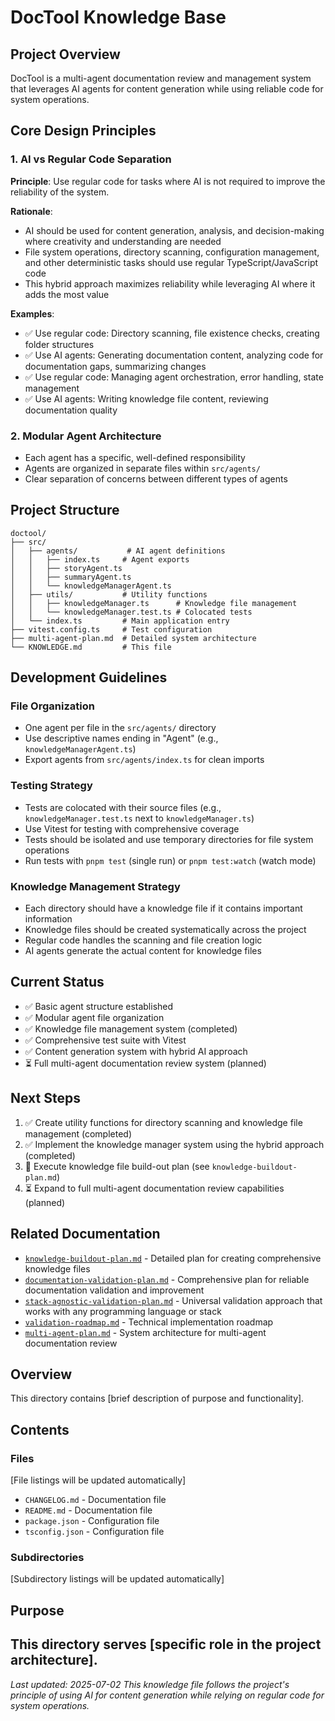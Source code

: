 # DocTool Knowledge Base

## Project Overview

DocTool is a multi-agent documentation review and management system that leverages AI agents for content generation while using reliable code for system operations.

## Core Design Principles

### 1. AI vs Regular Code Separation

**Principle**: Use regular code for tasks where AI is not required to improve the reliability of the system.

**Rationale**:

- AI should be used for content generation, analysis, and decision-making where creativity and understanding are needed
- File system operations, directory scanning, configuration management, and other deterministic tasks should use regular TypeScript/JavaScript code
- This hybrid approach maximizes reliability while leveraging AI where it adds the most value

**Examples**:

- ✅ Use regular code: Directory scanning, file existence checks, creating folder structures
- ✅ Use AI agents: Generating documentation content, analyzing code for documentation gaps, summarizing changes
- ✅ Use regular code: Managing agent orchestration, error handling, state management
- ✅ Use AI agents: Writing knowledge file content, reviewing documentation quality

### 2. Modular Agent Architecture

- Each agent has a specific, well-defined responsibility
- Agents are organized in separate files within `src/agents/`
- Clear separation of concerns between different types of agents

## Project Structure

```
doctool/
├── src/
│   ├── agents/           # AI agent definitions
│   │   ├── index.ts     # Agent exports
│   │   ├── storyAgent.ts
│   │   ├── summaryAgent.ts
│   │   └── knowledgeManagerAgent.ts
│   ├── utils/           # Utility functions
│   │   ├── knowledgeManager.ts      # Knowledge file management
│   │   └── knowledgeManager.test.ts # Colocated tests
│   └── index.ts         # Main application entry
├── vitest.config.ts     # Test configuration
├── multi-agent-plan.md  # Detailed system architecture
└── KNOWLEDGE.md         # This file
```

## Development Guidelines

### File Organization

- One agent per file in the `src/agents/` directory
- Use descriptive names ending in "Agent" (e.g., `knowledgeManagerAgent.ts`)
- Export agents from `src/agents/index.ts` for clean imports

### Testing Strategy

- Tests are colocated with their source files (e.g., `knowledgeManager.test.ts` next to `knowledgeManager.ts`)
- Use Vitest for testing with comprehensive coverage
- Tests should be isolated and use temporary directories for file system operations
- Run tests with `pnpm test` (single run) or `pnpm test:watch` (watch mode)

### Knowledge Management Strategy

- Each directory should have a knowledge file if it contains important information
- Knowledge files should be created systematically across the project
- Regular code handles the scanning and file creation logic
- AI agents generate the actual content for knowledge files

## Current Status

- ✅ Basic agent structure established
- ✅ Modular agent file organization
- ✅ Knowledge file management system (completed)
- ✅ Comprehensive test suite with Vitest
- ✅ Content generation system with hybrid AI approach
- ⏳ Full multi-agent documentation review system (planned)

## Next Steps

1. ✅ Create utility functions for directory scanning and knowledge file management (completed)
2. ✅ Implement the knowledge manager system using the hybrid approach (completed)
3. 🔄 Execute knowledge file build-out plan (see `knowledge-buildout-plan.md`)
4. ⏳ Expand to full multi-agent documentation review capabilities (planned)

## Related Documentation

- [`knowledge-buildout-plan.md`](./knowledge-buildout-plan.md) - Detailed plan for creating comprehensive knowledge files
- [`documentation-validation-plan.md`](./documentation-validation-plan.md) - Comprehensive plan for reliable documentation validation and improvement
- [`stack-agnostic-validation-plan.md`](./stack-agnostic-validation-plan.md) - Universal validation approach that works with any programming language or stack
- [`validation-roadmap.md`](./validation-roadmap.md) - Technical implementation roadmap
- [`multi-agent-plan.md`](./multi-agent-plan.md) - System architecture for multi-agent documentation review

## Overview

This directory contains [brief description of purpose and functionality].

## Contents

### Files

[File listings will be updated automatically]

- `CHANGELOG.md` - Documentation file
- `README.md` - Documentation file
- `package.json` - Configuration file
- `tsconfig.json` - Configuration file

### Subdirectories

[Subdirectory listings will be updated automatically]

## Purpose

## This directory serves [specific role in the project architecture].

_Last updated: 2025-07-02_
_This knowledge file follows the project's principle of using AI for content generation while relying on regular code for system operations._
